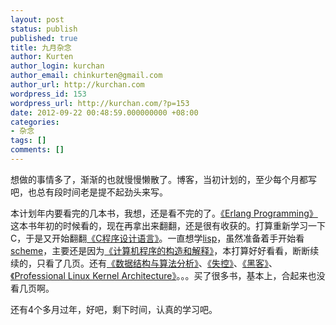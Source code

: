 ```yaml
---
layout: post
status: publish
published: true
title: 九月杂念
author: Kurten
author_login: kurchan
author_email: chinkurten@gmail.com
author_url: http://kurchan.com
wordpress_id: 153
wordpress_url: http://kurchan.com/?p=153
date: 2012-09-22 00:48:59.000000000 +08:00
categories:
- 杂念
tags: []
comments: []
---
```

想做的事情多了，渐渐的也就慢慢懒散了。博客，当初计划的，至少每个月都写吧，也总有段时间老是提不起劲头来写。

本计划年内要看完的几本书，我想，还是看不完的了。<a href="http://book.douban.com/subject/3260311/">《Erlang Programming》</a>这本书年初的时候看的，现在再拿出来翻翻，还是很有收获的。打算重新学习一下C，于是又开始翻翻<a href="http://book.douban.com/subject/1139336/">《C程序设计语言》</a>。一直想学<a href="http://zh.wikipedia.org/zh/LISP">lisp</a>，虽然准备着手开始看<a href="http://groups.csail.mit.edu/mac/projects/scheme/">scheme</a>，主要还是因为<a href="http://book.douban.com/subject/1148282/">《计算机程序的构造和解释》</a>，本打算好好看看，断断续续的，只看了几页。还有<a href="http://book.douban.com/subject/1139426/">《数据结构与算法分析》</a>、<a href="http://book.douban.com/subject/5375620/">《失控》</a>、<a href="http://book.douban.com/subject/6860890/">《黑客》</a>、<a href="http://book.douban.com/subject/3244090/">《Professional Linux Kernel Architecture》</a>。。。买了很多书，基本上，合起来也没看几页啊。

还有4个多月过年，好吧，剩下时间，认真的学习吧。
